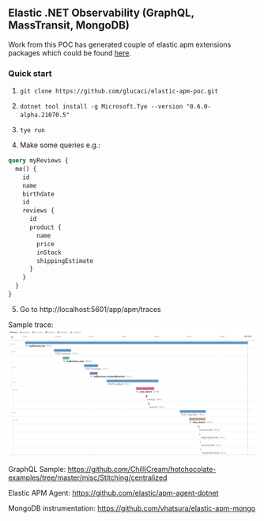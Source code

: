 ## Elastic .NET Observability (GraphQL, MassTransit, MongoDB)

Work from this POC has generated couple of elastic apm extensions packages which could be found [here](https://github.com/SwissLife-OSS/elastic-apm-extensions).

### Quick start

1. `git clone https://github.com/glucaci/elastic-apm-poc.git`

2. `dotnet tool install -g Microsoft.Tye --version "0.6.0-alpha.21070.5"`

3. `tye run`

4. Make some queries e.g.:
```graphql
query myReviews {
  me() {
    id  
    name
    birthdate
    id
    reviews {
      id
      product {
        name
        price
        inStock
        shippingEstimate
      }
    }
  }
}
```
5. Go to http://localhost:5601/app/apm/traces

Sample trace:
![Image](sample.png)

GraphQL Sample: https://github.com/ChilliCream/hotchocolate-examples/tree/master/misc/Stitching/centralized

Elastic APM Agent: https://github.com/elastic/apm-agent-dotnet

MongoDB instrumentation: https://github.com/vhatsura/elastic-apm-mongo